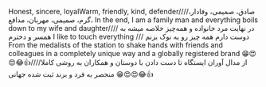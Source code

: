 Honest, sincere, loyalWarm, friendly, kind, defender////صادق، صمیمی، وفادار، گرم، صمیمی، مهربان، مدافع، 
In the end, I am a family man and everything boils down to my wife and daughter//// در نهایت مرد خانواده و همه‌چیز خلاصه میشه به همسر و دخترم
I like to touch everything ///  دوست دارم همه چیز رو یه نوک بزنم
From the medalists of the station to shake hands with friends and colleagues in a completely unique way and a globally registered brand 😁😍😍😂👍////از مدال آوران ایستگاه تا دست دادن با دوستان و همکاران به روشی کاملا منحصر به فرد و برند ثبت شده جهانی 😁😍😍😂👍
